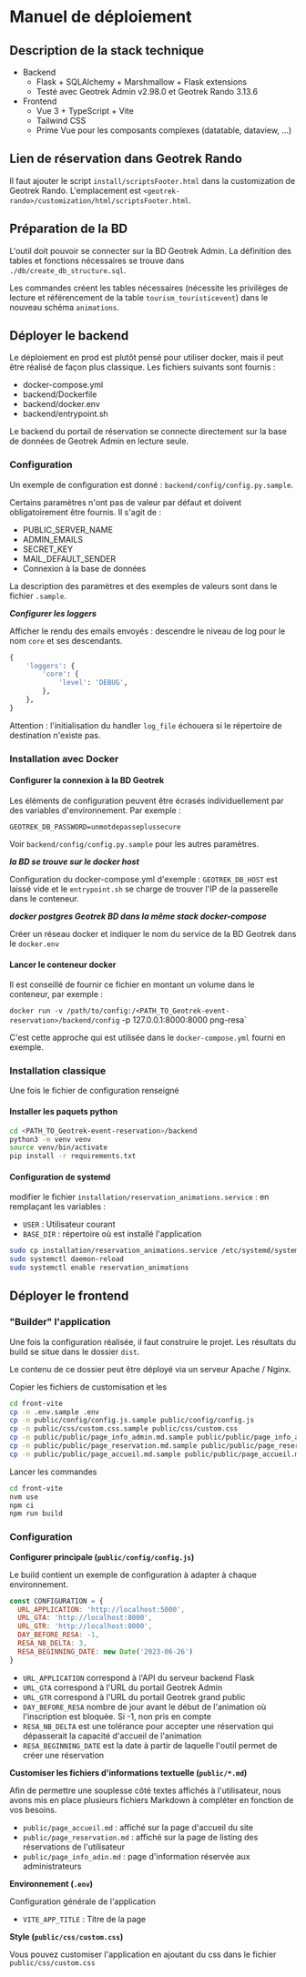 # Manuel de déploiement

## Description de la stack technique

* Backend
  * Flask + SQLAlchemy + Marshmallow + Flask extensions
  * Testé avec Geotrek Admin v2.98.0 et Geotrek Rando 3.13.6
* Frontend
  * Vue 3 + TypeScript + Vite
  * Tailwind CSS
  * Prime Vue pour les composants complexes (datatable, dataview, ...)


## Lien de réservation dans Geotrek Rando

Il faut ajouter le script `install/scriptsFooter.html` dans la customization de Geotrek Rando.
L'emplacement est `<geotrek-rando>/customization/html/scriptsFooter.html`.
## Préparation de la BD

L'outil doit pouvoir se connecter sur la BD Geotrek Admin. La définition des tables et fonctions nécessaires se trouve
dans `./db/create_db_structure.sql`.

Les commandes créent les tables nécessaires (nécessite les privilèges de lecture et référencement de la table
`tourism_touristicevent`) dans le nouveau schéma `animations`.

## Déployer le backend

Le déploiement en prod est plutôt pensé pour utiliser docker, mais il peut être réalisé de façon plus classique. Les fichiers suivants sont fournis :

- docker-compose.yml
- backend/Dockerfile
- backend/docker.env
- backend/entrypoint.sh

Le backend du portail de réservation se connecte directement sur la base de données de Geotrek Admin en lecture seule.

### Configuration

Un exemple de configuration est donné : `backend/config/config.py.sample`.

Certains paramètres n'ont pas de valeur par défaut et doivent obligatoirement être fournis. Il s'agit de :

- PUBLIC_SERVER_NAME
- ADMIN_EMAILS
- SECRET_KEY
- MAIL_DEFAULT_SENDER
- Connexion à la base de données

La description des paramètres et des exemples de valeurs sont dans le fichier `.sample`.

***Configurer les loggers***

Afficher le rendu des emails envoyés : descendre le niveau de log pour le nom `core` et ses descendants.

```python
{
    'loggers': {
        'core': {
            'level': 'DEBUG',
        },
    },
}
```

Attention : l'initialisation du handler `log_file` échouera si le répertoire de destination n'existe pas.

### Installation avec Docker

#### Configurer la connexion à la BD Geotrek
Les éléments de configuration peuvent être écrasés individuellement par des variables d'environnement. Par exemple :

`GEOTREK_DB_PASSWORD=unmotdepasseplussecure`

Voir `backend/config/config.py.sample` pour les autres paramètres.

***la BD se trouve sur le docker host***

Configuration du docker-compose.yml d'exemple : `GEOTREK_DB_HOST` est laissé vide et le `entrypoint.sh` se charge de
trouver l'IP de la passerelle dans le conteneur.

***docker postgres Geotrek BD dans la même stack docker-compose***

Créer un réseau docker et indiquer le nom du service de la BD Geotrek dans le `docker.env`


#### Lancer le conteneur docker

Il est conseillé de fournir ce fichier en montant un volume dans le conteneur, par exemple :

`docker run -v /path/to/config:/<PATH_TO_Geotrek-event-reservation>/backend/config` -p 127.0.0.1:8000:8000 png-resa`

C'est cette approche qui est utilisée dans le `docker-compose.yml` fourni en exemple.


### Installation classique

Une fois le fichier de configuration renseigné

#### Installer les paquets python
```sh
cd <PATH_TO_Geotrek-event-reservation>/backend
python3 -m venv venv
source venv/bin/activate
pip install -r requirements.txt
```

#### Configuration de systemd

modifier le fichier `installation/reservation_animations.service` : en remplaçant les variables :
* `USER` : Utilisateur courant
* `BASE_DIR` : répertoire où est installé l'application

```sh
sudo cp installation/reservation_animations.service /etc/systemd/system/reservation_animations.service
sudo systemctl daemon-reload
sudo systemctl enable reservation_animations
```

## Déployer le frontend

### "Builder" l'application

Une fois la configuration réalisée, il faut construire le projet. Les résultats du build se situe dans le dossier `dist`.

Le contenu de ce dossier peut être déployé via un serveur Apache / Nginx.

Copier les fichiers de customisation et les
```sh
cd front-vite
cp -n .env.sample .env
cp -n public/config/config.js.sample public/config/config.js
cp -n public/css/custom.css.sample public/css/custom.css
cp -n public/public/page_info_admin.md.sample public/public/page_info_admin.md
cp -n public/public/page_reservation.md.sample public/public/page_reservation.md
cp -n public/public/page_accueil.md.sample public/public/page_accueil.md
```

Lancer les commandes
```sh
cd front-vite
nvm use
npm ci
npm run build
```

### Configuration

**Configurer principale (`public/config/config.js`)**

Le build contient un exemple de configuration à adapter à chaque environnement.

```js
const CONFIGURATION = {
  URL_APPLICATION: 'http://localhost:5000',
  URL_GTA: 'http://localhost:8000',
  URL_GTR: 'http://localhost:8000',
  DAY_BEFORE_RESA: -1,
  RESA_NB_DELTA: 3,
  RESA_BEGINNING_DATE: new Date('2023-06-26')
}
```

* `URL_APPLICATION` correspond à l'API du serveur backend Flask
* `URL_GTA` correspond à l'URL du portail Geotrek Admin
* `URL_GTR` correspond à l'URL du portail Geotrek grand public
* `DAY_BEFORE_RESA` nombre de jour avant le début de l'animation où l'inscription est bloquée. Si -1, non pris en compte
* `RESA_NB_DELTA` est une tolérance pour accepter une réservation qui dépasserait la capacité d'accueil de l'animation
* `RESA_BEGINNING_DATE` est la date à partir de laquelle l'outil permet de créer une réservation


**Customiser les fichiers d'informations textuelle (`public/*.md`)**

Afin de permettre une souplesse côté textes affichés à l'utilisateur,
nous avons mis en place plusieurs fichiers Markdown à compléter en fonction de vos besoins.

* `public/page_accueil.md` : affiché sur la page d'accueil du site
* `public/page_reservation.md` : affiché sur la page de listing des réservations de l'utilisateur
* `public/page_info_adin.md` : page d'information réservée aux administrateurs


**Environnement (`.env`)**

Configuration générale de l'application
* `VITE_APP_TITLE` : Titre de la page


**Style (`public/css/custom.css`)**

Vous pouvez customiser l'application en ajoutant du css dans le fichier `public/css/custom.css`
